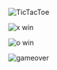
![TicTacToe](https://github.com/user-attachments/assets/0687b9c1-a39b-410e-b9ee-ebfab58335c9)

![x win](https://github.com/user-attachments/assets/a0d32edd-6431-4162-885f-8d4006912630)

![o win](https://github.com/user-attachments/assets/03223e48-2840-42cc-8917-68782965fb8a)

![gameover](https://github.com/user-attachments/assets/94f6307d-d25f-4122-9f1b-9444c2a56f3a)
